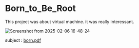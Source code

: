 # Born_to_Be_Root
This project was about virtual machine. it was really interessant.

![Screenshot from 2025-02-06 16-48-24](https://github.com/user-attachments/assets/b432e3c2-c6ba-48ae-98c1-ae2117c2a5a9)


subject : 
[born.pdf](https://github.com/user-attachments/files/18692524/born.pdf)
